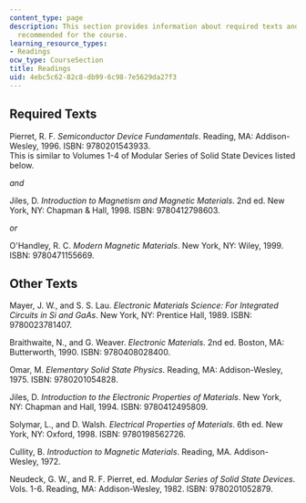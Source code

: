 ```yaml
---
content_type: page
description: This section provides information about required texts and other texts
  recommended for the course.
learning_resource_types:
- Readings
ocw_type: CourseSection
title: Readings
uid: 4ebc5c62-82c8-db99-6c98-7e5629da27f3
---
```


Required Texts
--------------

Pierret, R. F. _Semiconductor Device Fundamentals_. Reading, MA: Addison-Wesley, 1996. ISBN: 9780201543933.  
This is similar to Volumes 1-4 of Modular Series of Solid State Devices listed below.

_and_

Jiles, D. _Introduction to Magnetism and Magnetic Materials_. 2nd ed. New York, NY: Chapman & Hall, 1998. ISBN: 9780412798603.

_or_

O'Handley, R. C. _Modern Magnetic Materials_. New York, NY: Wiley, 1999. ISBN: 9780471155669.

Other Texts
-----------

Mayer, J. W., and S. S. Lau. _Electronic Materials Science: For Integrated Circuits in Si and GaAs_. New York, NY: Prentice Hall, 1989. ISBN: 9780023781407.

Braithwaite, N., and G. Weaver. _Electronic Materials_. 2nd ed. Boston, MA: Butterworth, 1990. ISBN: 9780408028400.

Omar, M. _Elementary Solid State Physics_. Reading, MA: Addison-Wesley, 1975. ISBN: 9780201054828.

Jiles, D. _Introduction to the Electronic Properties of Materials_. New York, NY: Chapman and Hall, 1994. ISBN: 9780412495809.

Solymar, L., and D. Walsh. _Electrical Properties of Materials_. 6th ed. New York, NY: Oxford, 1998. ISBN: 9780198562726.

Cullity, B. _Introduction to Magnetic Materials_. Reading, MA. Addison-Wesley, 1972.

Neudeck, G. W., and R. F. Pierret, ed. _Modular Series of Solid State Devices_. Vols. 1-6. Reading, MA: Addison-Wesley, 1982. ISBN: 9780201052879.
